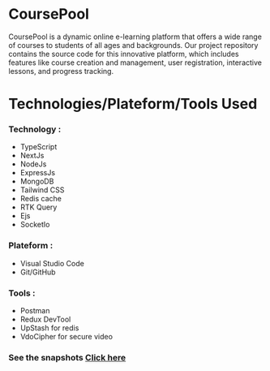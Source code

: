 # CoursePool

CoursePool is a dynamic online e-learning platform that offers a wide range of courses to students of all ages and backgrounds. Our project repository contains the source code for this innovative platform, which includes features like course creation and management, user registration, interactive lessons, and progress tracking.

# Technologies/Plateform/Tools Used

### Technology :

- TypeScript
- NextJs
- NodeJs
- ExpressJs
- MongoDB
- Tailwind CSS
- Redis cache
- RTK Query
- Ejs
- SocketIo

### Plateform :

- Visual Studio Code
- Git/GitHub

### Tools :

- Postman
- Redux DevTool
- UpStash for redis
- VdoCipher for secure video

### See the snapshots [Click here]('./Contents/Snapshots/snapshots.md')
